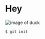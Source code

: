 # Hey 
![image of duck](https://cdn.pixabay.com/photo/2023/05/14/17/46/ducklings-7993465_1280.jpg)
```
$ git init
```
